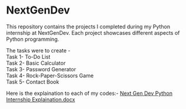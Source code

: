 # NextGenDev
This repository contains the projects I completed during my Python internship at NextGenDev. Each project showcases different aspects of Python programming.

The tasks were to create -\
Task 1- To-Do List\
Task 2- Basic Calculator\
Task 3- Password Generator\
Task 4- Rock-Paper-Scissors Game\
Task 5- Contact Book

Here is the explaination to each of my codes:- [Next Gen Dev Python Internship Explaination.docx](https://github.com/user-attachments/files/16231299/Next.Gen.Dev.Python.Internship.Explaination.docx)
